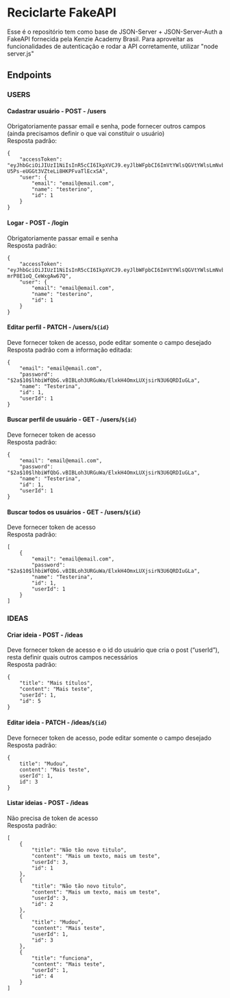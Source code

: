# Reciclarte FakeAPI

Esse é o repositório tem como base de JSON-Server + JSON-Server-Auth a FakeAPI fornecida pela Kenzie Academy Brasil.
Para aproveitar as funcionalidades de autenticação e rodar a API corretamente, utilizar "node server.js"

## Endpoints

### USERS

#### Cadastrar usuário - POST - /users <br>

Obrigatoriamente passar email e senha, pode fornecer outros campos (ainda precisamos definir o que vai constituir o usuário) <br>
Resposta padrão: <br>

```
{
	"accessToken": "eyJhbGciOiJIUzI1NiIsInR5cCI6IkpXVCJ9.eyJlbWFpbCI6ImVtYWlsQGVtYWlsLmNvbSIsImlhdCI6MTY3MjY5MjMxMCwiZXhwIjoxNjcyNjk1OTEwLCJzdWIiOiIxIn0.tMMI11uMefd-U5Ps-eUGGt3VZteLi8HKPFvaTlEcxSA",
	"user": {
		"email": "email@email.com",
		"name": "testerino",
		"id": 1
	}
}
```

#### Logar - POST - /login <br>

Obrigatoriamente passar email e senha <br>
Resposta padrão: <br>

```
{
	"accessToken": "eyJhbGciOiJIUzI1NiIsInR5cCI6IkpXVCJ9.eyJlbWFpbCI6ImVtYWlsQGVtYWlsLmNvbSIsImlhdCI6MTY3MjY5MzAxMSwiZXhwIjoxNjcyNjk2NjExLCJzdWIiOiIxIn0.F9LVrUGFAIaEZyTOFTrslXv-mrP8E1oQ_CeWxgAw67Q",
	"user": {
		"email": "email@email.com",
		"name": "testerino",
		"id": 1
	}
}
```

#### Editar perfil - PATCH - /users/`${id}` <br>

Deve fornecer token de acesso, pode editar somente o campo desejado <br>
Resposta padrão com a informação editada: <br>

```
{
	"email": "email@email.com",
	"password": "$2a$10$lhbiWfQbG.vBIBLoh3URGuWa/ElxkH4OmxLUXjsirN3U6QRDIuGLa",
	"name": "Testerina",
	"id": 1,
	"userId": 1
}
```

#### Buscar perfil de usuário - GET - /users/`${id}` <br>

Deve fornecer token de acesso <br>
Resposta padrão: <br>

```
{
	"email": "email@email.com",
	"password": "$2a$10$lhbiWfQbG.vBIBLoh3URGuWa/ElxkH4OmxLUXjsirN3U6QRDIuGLa",
	"name": "Testerina",
	"id": 1,
	"userId": 1
}
```

#### Buscar todos os usuários - GET - /users/`${id}` <br>

Deve fornecer token de acesso <br>
Resposta padrão: <br>

```
[
	{
		"email": "email@email.com",
		"password": "$2a$10$lhbiWfQbG.vBIBLoh3URGuWa/ElxkH4OmxLUXjsirN3U6QRDIuGLa",
		"name": "Testerina",
		"id": 1,
		"userId": 1
	}
]
```

### IDEAS

#### Criar ideia - POST - /ideas <br>

Deve fornecer token de acesso e o id do usuário que cria o post (“userId”), resta definir quais outros campos necessários <br>
Resposta padrão: <br>

```
{
	"title": "Mais títulos",
	"content": "Mais teste",
	"userId": 1,
	"id": 5
}
```

#### Editar ideia - PATCH - /ideas/`${id}` <br>

Deve fornecer token de acesso, pode editar somente o campo desejado <br>
Resposta padrão: <br>

```
{
	title": "Mudou",
	content": "Mais teste",
	userId": 1,
	id": 3
}
```

#### Listar ideias - POST - /ideas <br>

Não precisa de token de acesso <br>
Resposta padrão: <br>

```
[
	{
		"title": "Não tão novo titulo",
		"content": "Mais um texto, mais um teste",
		"userId": 3,
		"id": 1
	},
	{
		"title": "Não tão novo titulo",
		"content": "Mais um texto, mais um teste",
		"userId": 3,
		"id": 2
	},
	{
		"title": "Mudou",
		"content": "Mais teste",
		"userId": 1,
		"id": 3
	},
	{
		"title": "funciona",
		"content": "Mais teste",
		"userId": 1,
		"id": 4
	}
]
```
